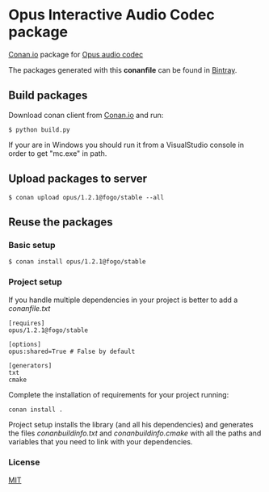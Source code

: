 # Opus Interactive Audio Codec package

[Conan.io](https://conan.io) package for [Opus audio codec](https://opus-codec.org/)

The packages generated with this **conanfile** can be found in [Bintray](TODO).

## Build packages

Download conan client from [Conan.io](https://conan.io) and run:

    $ python build.py

If your are in Windows you should run it from a VisualStudio console in order to get "mc.exe" in path.

## Upload packages to server

    $ conan upload opus/1.2.1@fogo/stable --all

## Reuse the packages

### Basic setup

    $ conan install opus/1.2.1@fogo/stable

### Project setup

If you handle multiple dependencies in your project is better to add a *conanfile.txt*

    [requires]
    opus/1.2.1@fogo/stable

    [options]
    opus:shared=True # False by default

    [generators]
    txt
    cmake

Complete the installation of requirements for your project running:</small></span>

    conan install .

Project setup installs the library (and all his dependencies) and generates the files *conanbuildinfo.txt* and *conanbuildinfo.cmake* with all the paths and variables that you need to link with your dependencies.

### License
[MIT](LICENSE)
